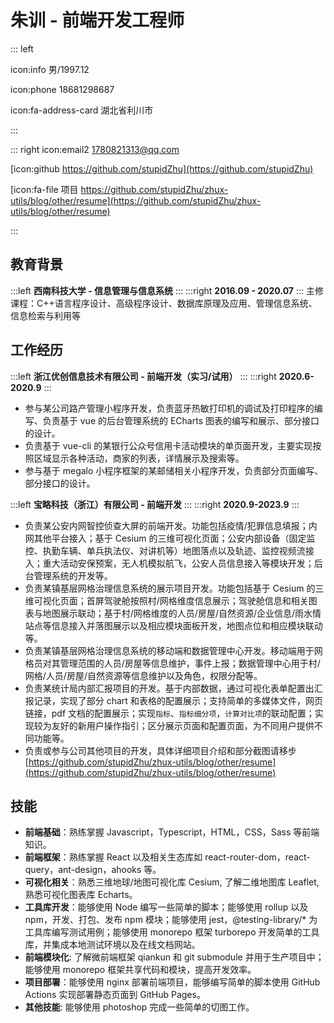# 朱训 - 前端开发工程师

::: left

icon:info 男/1997.12

icon:phone 18681298687

icon:fa-address-card 湖北省利川市

:::

::: right
icon:email2 1780821313@qq.com

[icon:github https://github.com/stupidZhu](https://github.com/stupidZhu)

[icon:fa-file 项目 https://github.com/stupidZhu/zhux-utils/blog/other/resume](https://github.com/stupidZhu/zhux-utils/blog/other/resume)

:::

## 教育背景

:::left
**西南科技大学 - 信息管理与信息系统**
:::
:::right
**2016.09 - 2020.07**
:::
主修课程：C++语言程序设计、高级程序设计、数据库原理及应用、管理信息系统、信息检索与利用等

## 工作经历

:::left
**浙江优创信息技术有限公司 - 前端开发（实习/试用）**
:::
:::right
**2020.6-2020.9**
:::

- 参与某公司路产管理小程序开发，负责蓝牙热敏打印机的调试及打印程序的编写、负责基于 vue 的后台管理系统的 ECharts 图表的编写和展示、部分接口的设计。
- 负责基于 vue-cli 的某银行公众号信用卡活动模块的单页面开发，主要实现按照区域显示各种活动，商家的列表，详情展示及搜索等。
- 参与基于 megalo 小程序框架的某邮储相关小程序开发，负责部分页面编写、部分接口的设计。

:::left
**宝略科技（浙江）有限公司 - 前端开发**
:::
:::right
**2020.9-2023.9**
:::

- 负责某公安内网智控侦查大屏的前端开发。功能包括疫情/犯罪信息填报；内网其他平台接入；基于 Cesium 的三维可视化页面；公安内部设备（固定监控、执勤车辆、单兵执法仪、对讲机等）地图落点以及轨迹、监控视频流接入；重大活动安保预案，无人机模拟航飞，公安人员信息接入等模块开发；后台管理系统的开发等。
- 负责某镇基层网格治理信息系统的展示项目开发。功能包括基于 Cesium 的三维可视化页面；首屏驾驶舱按照村/网格维度信息展示；驾驶舱信息和相关图表与地图展示联动；基于村/网格维度的人员/房屋/自然资源/企业信息/雨水情站点等信息接入并落图展示以及相应模块面板开发，地图点位和相应模块联动等。
- 负责某镇基层网格治理信息系统的移动端和数据管理中心开发。移动端用于网格员对其管理范围的人员/房屋等信息维护，事件上报；数据管理中心用于村/网格/人员/房屋/自然资源等信息维护以及角色，权限分配等。
- 负责某统计局内部汇报项目的开发。基于内部数据，通过可视化表单配置出汇报记录，实现了部分 chart 和表格的配置展示；支持简单的多媒体文件，网页链接，pdf 文档的配置展示；实现`指标`、`指标细分项`，`计算对比项`的联动配置；实现较为友好的新用户操作指引；区分展示页面和配置页面，为不同用户提供不同功能等。
- 负责或参与公司其他项目的开发，具体详细项目介绍和部分截图请移步 [https://github.com/stupidZhu/zhux-utils/blog/other/resume](https://github.com/stupidZhu/zhux-utils/blog/other/resume)

## 技能

- **前端基础**：熟练掌握 Javascript，Typescript，HTML，CSS，Sass 等前端知识。
- **前端框架**：熟练掌握 React 以及相关生态库如 react-router-dom，react-query，ant-design，ahooks 等。
- **可视化相关**：熟悉三维地球/地图可视化库 Cesium, 了解二维地图库 Leaflet, 熟悉可视化图表库 Echarts。
- **工具库开发**：能够使用 Node 编写一些简单的脚本；能够使用 rollup 以及 npm，开发、打包、发布 npm 模块；能够使用 jest，@testing-library/\* 为工具库编写测试用例；能够使用 monorepo 框架 turborepo 开发简单的工具库，并集成本地测试环境以及在线文档网站。
- **前端模块化**: 了解微前端框架 qiankun 和 git submodule 并用于生产项目中；能够使用 monorepo 框架共享代码和模块，提高开发效率。
- **项目部署**：能够使用 nginx 部署前端项目，能够编写简单的脚本使用 GitHub Actions 实现部署静态页面到 GitHub Pages。
- **其他技能**: 能够使用 photoshop 完成一些简单的切图工作。
